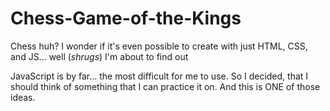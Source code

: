 # Chess-Game-of-the-Kings
Chess huh? I wonder if it's even possible to create with just HTML, CSS, and JS... well (*shrugs*) I'm about to find out

JavaScript is by far... the most difficult for me to use. So I decided, that I should think of something that I can practice it on. And this is ONE of those ideas.
